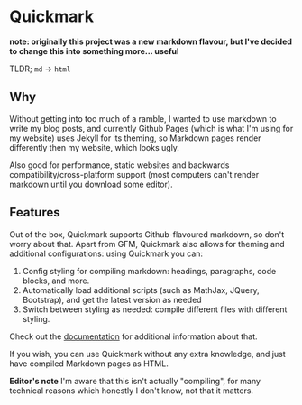 # Quickmark

**note: originally this project was a new markdown flavour, but I've decided to change this into something more... useful**

TLDR; `md` -> `html`

## Why

Without getting into too much of a ramble, I wanted to use markdown to write my blog posts, and currently Github Pages (which is what I'm using for my website) uses Jekyll for its theming, so Markdown pages render differently then my website, which looks ugly.

Also good for performance, static websites and backwards compatibility/cross-platform support (most computers can't render markdown until you download some editor).

## Features

Out of the box, Quickmark supports Github-flavoured markdown, so don't worry about that. Apart from GFM, Quickmark also allows for theming and additional configurations: using Quickmark you can:

1. Config styling for compiling markdown: headings, paragraphs, code blocks, and more.
2. Automatically load additional scripts (such as MathJax, JQuery, Bootstrap), and get the latest version as needed
3. Switch between styling as needed: compile different files with different styling.

Check out the [documentation](docs.md) for additional information about that.

If you wish, you can use Quickmark without any extra knowledge, and just have compiled Markdown pages as HTML.

**Editor's note** I'm aware that this isn't actually "compiling", for many technical reasons which honestly I don't know, not that it matters.
